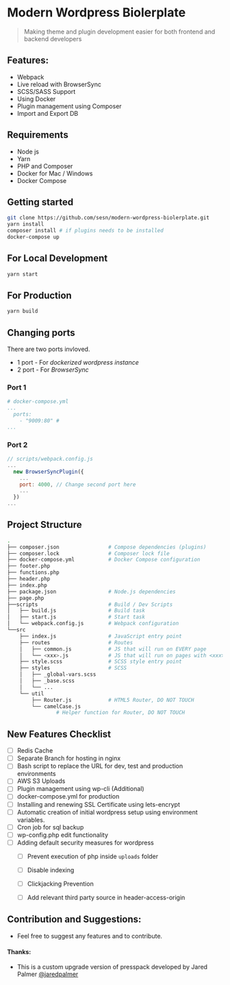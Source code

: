 # Modern Wordpress Biolerplate

> Making theme and plugin development easier for both frontend and backend developers

## Features:

- Webpack
- Live reload with BrowserSync
- SCSS/SASS Support
- Using Docker
- Plugin management using Composer
- Import and Export DB

## Requirements

  - Node js
  - Yarn
  - PHP and Composer
  - Docker for Mac / Windows
  - Docker Compose

## Getting started

```bash
git clone https://github.com/sesn/modern-wordpress-biolerplate.git
yarn install
composer install # if plugins needs to be installed
docker-compose up
```

## For Local Development

```bash
yarn start
```

## For Production

```bash
yarn build
```

## Changing ports

There are two ports invloved. 
  - 1 port - For *dockerized wordpress instance* 
  - 2 port - For *BrowserSync*

  ### Port 1

  ```yml
  # docker-compose.yml
  ...
    ports:
      - "9009:80" # 
  ...
  ```

  ### Port 2
  
  ```js
  // scripts/webpack.config.js
  ...
    new BrowserSyncPlugin({
      ...
      port: 4000, // Change second port here
      ...
    })
  ...
  ```


## Project Structure

```bash
.
├── composer.json                # Compose dependencies (plugins)
├── composer.lock                # Composer lock file
├── docker-compose.yml           # Docker Compose configuration
├── footer.php
├── functions.php
├── header.php
├── index.php
├── package.json                 # Node.js dependencies
├── page.php  
├──scripts                       # Build / Dev Scripts
│   ├── build.js                 # Build task
│   ├── start.js                 # Start task
│   └── webpack.config.js        # Webpack configuration   
└──src
    ├── index.js                 # JavaScript entry point
    ├── routes                   # Routes
    │   ├── common.js            # JS that will run on EVERY page
    │   └── <xxx>.js             # JS that will run on pages with <xxx> slug 
    ├── style.scss               # SCSS style entry point
    ├── styles                   # SCSS
    │   ├── _global-vars.scss
    │   ├── _base.scss
    │   └── ...
    └── util
        ├── Router.js            # HTML5 Router, DO NOT TOUCH
        └── camelCase.js 
                # Helper function for Router, DO NOT TOUCH
```

## New Features Checklist

  - [ ] Redis Cache
  - [ ] Separate Branch for hosting in nginx 
  - [ ] Bash script to replace the URL for dev, test and production environments
  - [ ] AWS S3 Uploads
  - [ ] Plugin management using wp-cli (Additional)
  - [ ] docker-compose.yml for production
  - [ ] Installing and renewing SSL Certificate using lets-encrypt
  - [ ] Automatic creation of initial wordpress setup using environment variables.
  - [ ] Cron job for sql backup
  - [ ] wp-config.php edit functionality
  - [ ] Adding default security measures for wordpress
      - [ ] Prevent execution of php inside `uploads` folder
      - [ ] Disable indexing
      - [ ] Clickjacking Prevention
      - [ ] Add relevant third party source in header-access-origin



## Contribution and Suggestions:
  - Feel free to suggest any features and to contribute.


#### Thanks:
- This is a custom upgrade version of presspack developed by Jared Palmer [@jaredpalmer](https://twitter.com/jaredpalmer)
